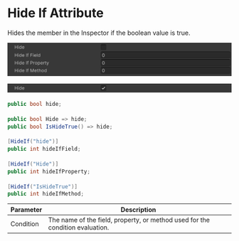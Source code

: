 # Hide If Attribute

Hides the member in the Inspector if the boolean value is true.

![img](../../../images/img-attribute-hide-if-false.png)

![img](../../../images/img-attribute-hide-if-true.png)

```cs
public bool hide;

public bool Hide => hide;
public bool IsHideTrue() => hide;

[HideIf("hide")]
public int hideIfField;

[HideIf("Hide")]
public int hideIfProperty;

[HideIf("IsHideTrue")]
public int hideIfMethod;
```

| Parameter | Description |
| - | - |
| Condition | The name of the field, property, or method used for the condition evaluation. |